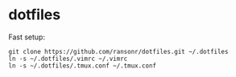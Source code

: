 # dotfiles

Fast setup:
```
git clone https://github.com/ransonr/dotfiles.git ~/.dotfiles
ln -s ~/.dotfiles/.vimrc ~/.vimrc
ln -s ~/.dotfiles/.tmux.conf ~/.tmux.conf
```
